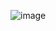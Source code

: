 ![image](https://github.com/ivelhafazerm/DiscordBotV11.6.4/assets/84821012/dd22d458-2fff-4f92-b1e6-abeab1847be4)
